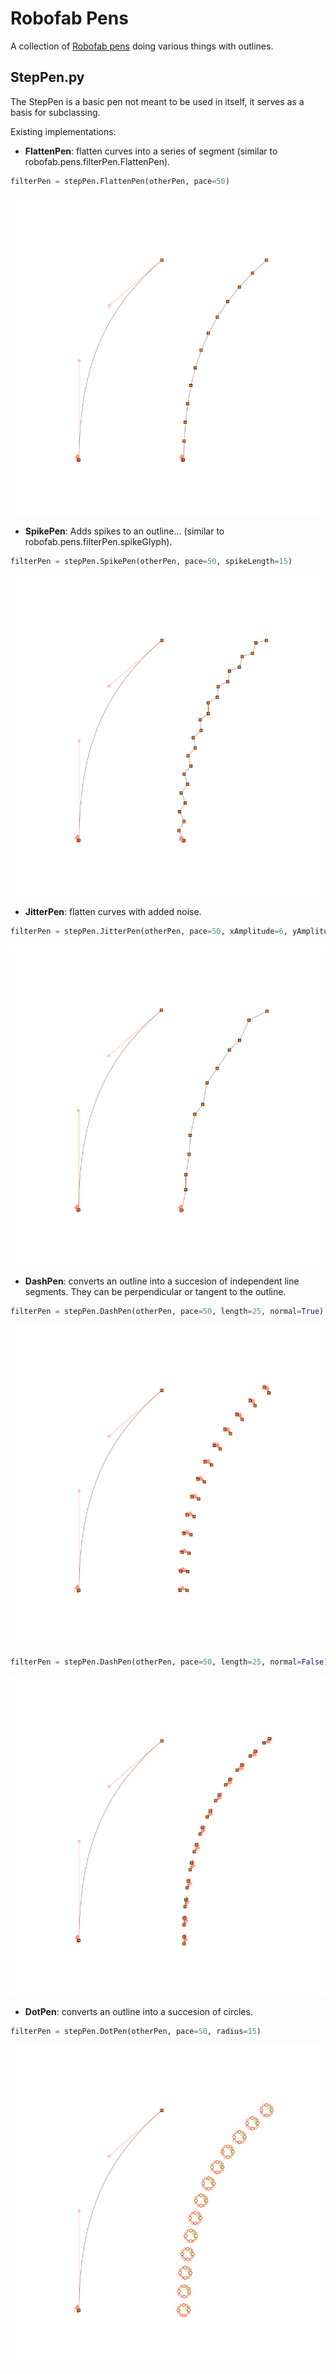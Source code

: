 Robofab Pens
================

A collection of [Robofab pens](http://robofab.org/objects/pen.html) doing various things with outlines.

## StepPen.py

The StepPen is a basic pen not meant to be used in itself, it serves as a basis for subclassing. 

Existing implementations:

+ **FlattenPen**: flatten curves into a series of segment (similar to robofab.pens.filterPen.FlattenPen).
```python
filterPen = stepPen.FlattenPen(otherPen, pace=50)
```
![alt tag](images/stepPen.FlattenPen.jpg)

+ **SpikePen**: Adds spikes to an outline… (similar to robofab.pens.filterPen.spikeGlyph).
```python
filterPen = stepPen.SpikePen(otherPen, pace=50, spikeLength=15)
```
![alt tag](images/stepPen.SpikePen.jpg)

+ **JitterPen**: flatten curves with added noise.
```python
filterPen = stepPen.JitterPen(otherPen, pace=50, xAmplitude=6, yAmplitude=8)
```
![alt tag](images/stepPen.JitterPen.jpg)

+ **DashPen**: converts an outline into a succesion of independent line segments. They can be perpendicular or tangent to the outline.
```python
filterPen = stepPen.DashPen(otherPen, pace=50, length=25, normal=True)
```
![alt tag](images/stepPen.DasPen-normalTrue.jpg)

```python
filterPen = stepPen.DashPen(otherPen, pace=50, length=25, normal=False)
```
![alt tag](images/stepPen.DasPen-normalFalse.jpg)

+ **DotPen**: converts an outline into a succesion of circles.
```python
filterPen = stepPen.DotPen(otherPen, pace=50, radius=15)
```
![alt tag](images/stepPen.DotPen.jpg)
